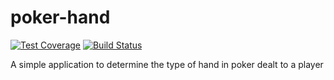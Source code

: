 # poker-hand
[![Test Coverage](https://api.codeclimate.com/v1/badges/5091f08c5b8e3c6c7eae/test_coverage)](https://codeclimate.com/github/shikharsubedi/poker-hand/test_coverage)
[![Build Status](https://travis-ci.com/shikharsubedi/poker-hand.svg?branch=master)](https://travis-ci.com/shikharsubedi/poker-hand)

A simple application to determine the type of hand in poker dealt to a player

